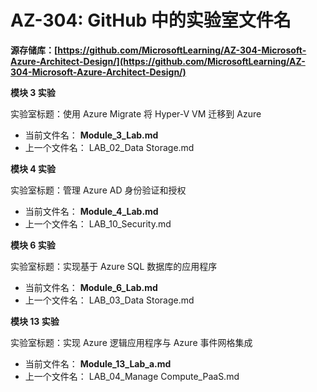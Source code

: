 ﻿
# AZ-304: GitHub 中的实验室文件名 
 
**源存储库：[https://github.com/MicrosoftLearning/AZ-304-Microsoft-Azure-Architect-Design/](https://github.com/MicrosoftLearning/AZ-304-Microsoft-Azure-Architect-Design/)**


**模块 3 实验**

实验室标题：使用 Azure Migrate 将 Hyper-V VM 迁移到 Azure

- 当前文件名： **Module_3_Lab.md**
- 上一个文件名： LAB_02_Data Storage.md

**模块 4 实验** 

实验室标题：管理 Azure AD 身份验证和授权

- 当前文件名： **Module_4_Lab.md**
- 上一个文件名： LAB_10_Security.md

**模块 6 实验** 

实验室标题：实现基于 Azure SQL 数据库的应用程序

- 当前文件名： **Module_6_Lab.md**
- 上一个文件名： LAB_03_Data Storage.md

**模块 13 实验** 

实验室标题：实现 Azure 逻辑应用程序与 Azure 事件网格集成

- 当前文件名： **Module_13_Lab_a.md**
- 上一个文件名： LAB_04_Manage Compute_PaaS.md
